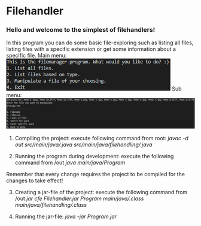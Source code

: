 # Filehandler
### Hello and welcome to the simplest of filehandlers!
In this program you can do some basic file-exploring such as listing all files, listing files with a specific extension or get some information about a specific file.
Main menu: ![Mainmenu](/img/filehandlerMainmenu.png)
Sub menu: ![Submenu](/img/filehandlerSubmenu.png)

1. Compiling the project: execute following command from root:
    _javac -d out src/main/java/*.java src/main/java/filehandling/*.java_

2. Running the program during development: execute the following command from /out
    _java main/java/Program_

Remember that every change requires the project to be compiled for the changes to take effect!

3. Creating a jar-file of the project: execute the following command from /out
    _jar cfe Filehandler.jar Program main/java/*.class main/java/filehandling/*.class_

4. Running the jar-file: 
    _java -jar Program.jar_
